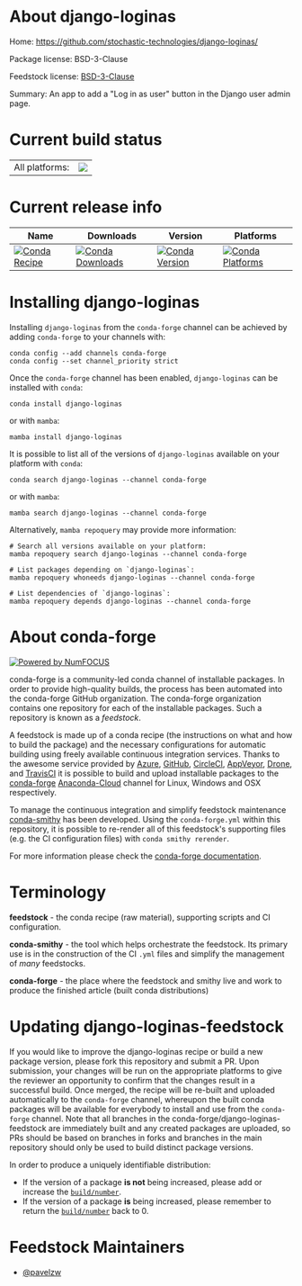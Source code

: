 About django-loginas
====================

Home: https://github.com/stochastic-technologies/django-loginas/

Package license: BSD-3-Clause

Feedstock license: [BSD-3-Clause](https://github.com/conda-forge/django-loginas-feedstock/blob/main/LICENSE.txt)

Summary: An app to add a "Log in as user" button in the Django user admin page.

Current build status
====================


<table><tr><td>All platforms:</td>
    <td>
      <a href="https://dev.azure.com/conda-forge/feedstock-builds/_build/latest?definitionId=17734&branchName=main">
        <img src="https://dev.azure.com/conda-forge/feedstock-builds/_apis/build/status/django-loginas-feedstock?branchName=main">
      </a>
    </td>
  </tr>
</table>

Current release info
====================

| Name | Downloads | Version | Platforms |
| --- | --- | --- | --- |
| [![Conda Recipe](https://img.shields.io/badge/recipe-django--loginas-green.svg)](https://anaconda.org/conda-forge/django-loginas) | [![Conda Downloads](https://img.shields.io/conda/dn/conda-forge/django-loginas.svg)](https://anaconda.org/conda-forge/django-loginas) | [![Conda Version](https://img.shields.io/conda/vn/conda-forge/django-loginas.svg)](https://anaconda.org/conda-forge/django-loginas) | [![Conda Platforms](https://img.shields.io/conda/pn/conda-forge/django-loginas.svg)](https://anaconda.org/conda-forge/django-loginas) |

Installing django-loginas
=========================

Installing `django-loginas` from the `conda-forge` channel can be achieved by adding `conda-forge` to your channels with:

```
conda config --add channels conda-forge
conda config --set channel_priority strict
```

Once the `conda-forge` channel has been enabled, `django-loginas` can be installed with `conda`:

```
conda install django-loginas
```

or with `mamba`:

```
mamba install django-loginas
```

It is possible to list all of the versions of `django-loginas` available on your platform with `conda`:

```
conda search django-loginas --channel conda-forge
```

or with `mamba`:

```
mamba search django-loginas --channel conda-forge
```

Alternatively, `mamba repoquery` may provide more information:

```
# Search all versions available on your platform:
mamba repoquery search django-loginas --channel conda-forge

# List packages depending on `django-loginas`:
mamba repoquery whoneeds django-loginas --channel conda-forge

# List dependencies of `django-loginas`:
mamba repoquery depends django-loginas --channel conda-forge
```


About conda-forge
=================

[![Powered by
NumFOCUS](https://img.shields.io/badge/powered%20by-NumFOCUS-orange.svg?style=flat&colorA=E1523D&colorB=007D8A)](https://numfocus.org)

conda-forge is a community-led conda channel of installable packages.
In order to provide high-quality builds, the process has been automated into the
conda-forge GitHub organization. The conda-forge organization contains one repository
for each of the installable packages. Such a repository is known as a *feedstock*.

A feedstock is made up of a conda recipe (the instructions on what and how to build
the package) and the necessary configurations for automatic building using freely
available continuous integration services. Thanks to the awesome service provided by
[Azure](https://azure.microsoft.com/en-us/services/devops/), [GitHub](https://github.com/),
[CircleCI](https://circleci.com/), [AppVeyor](https://www.appveyor.com/),
[Drone](https://cloud.drone.io/welcome), and [TravisCI](https://travis-ci.com/)
it is possible to build and upload installable packages to the
[conda-forge](https://anaconda.org/conda-forge) [Anaconda-Cloud](https://anaconda.org/)
channel for Linux, Windows and OSX respectively.

To manage the continuous integration and simplify feedstock maintenance
[conda-smithy](https://github.com/conda-forge/conda-smithy) has been developed.
Using the ``conda-forge.yml`` within this repository, it is possible to re-render all of
this feedstock's supporting files (e.g. the CI configuration files) with ``conda smithy rerender``.

For more information please check the [conda-forge documentation](https://conda-forge.org/docs/).

Terminology
===========

**feedstock** - the conda recipe (raw material), supporting scripts and CI configuration.

**conda-smithy** - the tool which helps orchestrate the feedstock.
                   Its primary use is in the construction of the CI ``.yml`` files
                   and simplify the management of *many* feedstocks.

**conda-forge** - the place where the feedstock and smithy live and work to
                  produce the finished article (built conda distributions)


Updating django-loginas-feedstock
=================================

If you would like to improve the django-loginas recipe or build a new
package version, please fork this repository and submit a PR. Upon submission,
your changes will be run on the appropriate platforms to give the reviewer an
opportunity to confirm that the changes result in a successful build. Once
merged, the recipe will be re-built and uploaded automatically to the
`conda-forge` channel, whereupon the built conda packages will be available for
everybody to install and use from the `conda-forge` channel.
Note that all branches in the conda-forge/django-loginas-feedstock are
immediately built and any created packages are uploaded, so PRs should be based
on branches in forks and branches in the main repository should only be used to
build distinct package versions.

In order to produce a uniquely identifiable distribution:
 * If the version of a package **is not** being increased, please add or increase
   the [``build/number``](https://docs.conda.io/projects/conda-build/en/latest/resources/define-metadata.html#build-number-and-string).
 * If the version of a package **is** being increased, please remember to return
   the [``build/number``](https://docs.conda.io/projects/conda-build/en/latest/resources/define-metadata.html#build-number-and-string)
   back to 0.

Feedstock Maintainers
=====================

* [@pavelzw](https://github.com/pavelzw/)

